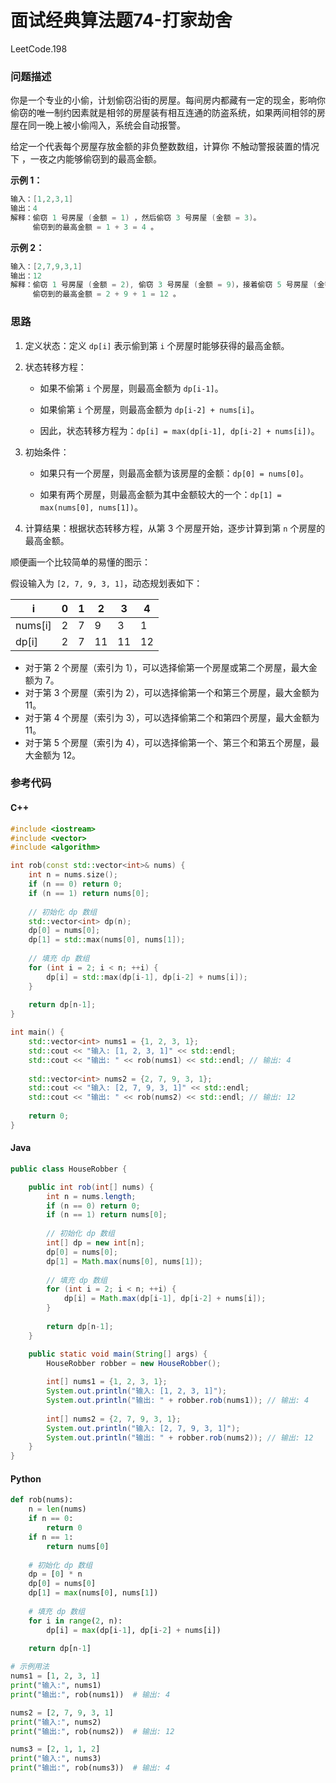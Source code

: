 # 面试经典算法题74-打家劫舍

LeetCode.198

### 问题描述

你是一个专业的小偷，计划偷窃沿街的房屋。每间房内都藏有一定的现金，影响你偷窃的唯一制约因素就是相邻的房屋装有相互连通的防盗系统，如果两间相邻的房屋在同一晚上被小偷闯入，系统会自动报警。

给定一个代表每个房屋存放金额的非负整数数组，计算你 不触动警报装置的情况下 ，一夜之内能够偷窃到的最高金额。

**示例 1：**

```c++
输入：[1,2,3,1]
输出：4
解释：偷窃 1 号房屋 (金额 = 1) ，然后偷窃 3 号房屋 (金额 = 3)。
     偷窃到的最高金额 = 1 + 3 = 4 。
```

**示例 2：**

```c++
输入：[2,7,9,3,1]
输出：12
解释：偷窃 1 号房屋 (金额 = 2), 偷窃 3 号房屋 (金额 = 9)，接着偷窃 5 号房屋 (金额 = 1)。
     偷窃到的最高金额 = 2 + 9 + 1 = 12 。
```

### 思路

1. 定义状态：定义 `dp[i]` 表示偷到第 `i` 个房屋时能够获得的最高金额。

2. 状态转移方程：

   - 如果不偷第 `i` 个房屋，则最高金额为 `dp[i-1]`。

   - 如果偷第 `i` 个房屋，则最高金额为 `dp[i-2] + nums[i]`。

   - 因此，状态转移方程为：`dp[i] = max(dp[i-1], dp[i-2] + nums[i])`。

3. 初始条件：

   - 如果只有一个房屋，则最高金额为该房屋的金额：`dp[0] = nums[0]`。

   - 如果有两个房屋，则最高金额为其中金额较大的一个：`dp[1] = max(nums[0], nums[1])`。

4. 计算结果：根据状态转移方程，从第 3 个房屋开始，逐步计算到第 `n` 个房屋的最高金额。

顺便画一个比较简单的易懂的图示：

假设输入为 `[2, 7, 9, 3, 1]`，动态规划表如下：

| i       | 0    | 1    | 2    | 3    | 4    |
| ------- | ---- | ---- | ---- | ---- | ---- |
| nums[i] | 2    | 7    | 9    | 3    | 1    |
| dp[i]   | 2    | 7    | 11   | 11   | 12   |

- 对于第 2 个房屋（索引为 1），可以选择偷第一个房屋或第二个房屋，最大金额为 7。
- 对于第 3 个房屋（索引为 2），可以选择偷第一个和第三个房屋，最大金额为 11。
- 对于第 4 个房屋（索引为 3），可以选择偷第二个和第四个房屋，最大金额为 11。
- 对于第 5 个房屋（索引为 4），可以选择偷第一个、第三个和第五个房屋，最大金额为 12。

### 参考代码

#### C++

```c++
#include <iostream>
#include <vector>
#include <algorithm>

int rob(const std::vector<int>& nums) {
    int n = nums.size();
    if (n == 0) return 0;
    if (n == 1) return nums[0];
    
    // 初始化 dp 数组
    std::vector<int> dp(n);
    dp[0] = nums[0];
    dp[1] = std::max(nums[0], nums[1]);
    
    // 填充 dp 数组
    for (int i = 2; i < n; ++i) {
        dp[i] = std::max(dp[i-1], dp[i-2] + nums[i]);
    }
    
    return dp[n-1];
}

int main() {
    std::vector<int> nums1 = {1, 2, 3, 1};
    std::cout << "输入: [1, 2, 3, 1]" << std::endl;
    std::cout << "输出: " << rob(nums1) << std::endl; // 输出: 4
    
    std::vector<int> nums2 = {2, 7, 9, 3, 1};
    std::cout << "输入: [2, 7, 9, 3, 1]" << std::endl;
    std::cout << "输出: " << rob(nums2) << std::endl; // 输出: 12
    
    return 0;
}
```

#### Java

```java
public class HouseRobber {

    public int rob(int[] nums) {
        int n = nums.length;
        if (n == 0) return 0;
        if (n == 1) return nums[0];
        
        // 初始化 dp 数组
        int[] dp = new int[n];
        dp[0] = nums[0];
        dp[1] = Math.max(nums[0], nums[1]);
        
        // 填充 dp 数组
        for (int i = 2; i < n; ++i) {
            dp[i] = Math.max(dp[i-1], dp[i-2] + nums[i]);
        }
        
        return dp[n-1];
    }

    public static void main(String[] args) {
        HouseRobber robber = new HouseRobber();
        
        int[] nums1 = {1, 2, 3, 1};
        System.out.println("输入: [1, 2, 3, 1]");
        System.out.println("输出: " + robber.rob(nums1)); // 输出: 4
        
        int[] nums2 = {2, 7, 9, 3, 1};
        System.out.println("输入: [2, 7, 9, 3, 1]");
        System.out.println("输出: " + robber.rob(nums2)); // 输出: 12
    }
}
```

#### Python

```python
def rob(nums):
    n = len(nums)
    if n == 0:
        return 0
    if n == 1:
        return nums[0]
    
    # 初始化 dp 数组
    dp = [0] * n
    dp[0] = nums[0]
    dp[1] = max(nums[0], nums[1])
    
    # 填充 dp 数组
    for i in range(2, n):
        dp[i] = max(dp[i-1], dp[i-2] + nums[i])
    
    return dp[n-1]

# 示例用法
nums1 = [1, 2, 3, 1]
print("输入:", nums1)
print("输出:", rob(nums1))  # 输出: 4

nums2 = [2, 7, 9, 3, 1]
print("输入:", nums2)
print("输出:", rob(nums2))  # 输出: 12

nums3 = [2, 1, 1, 2]
print("输入:", nums3)
print("输出:", rob(nums3))  # 输出: 4
```

